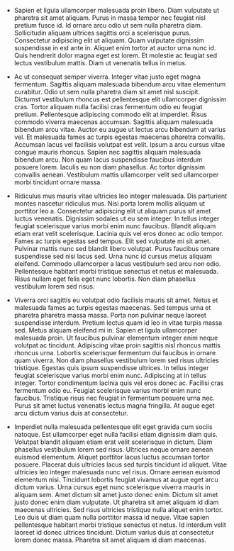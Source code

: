 * Sapien et ligula ullamcorper malesuada proin libero. Diam vulputate ut pharetra sit amet aliquam. Purus in massa tempor nec feugiat nisl pretium fusce id. Id ornare arcu odio ut sem nulla pharetra diam. Sollicitudin aliquam ultrices sagittis orci a scelerisque purus. Consectetur adipiscing elit ut aliquam. Quam vulputate dignissim suspendisse in est ante in. Aliquet enim tortor at auctor urna nunc id. Quis hendrerit dolor magna eget est lorem. Et molestie ac feugiat sed lectus vestibulum mattis. Diam ut venenatis tellus in metus.

* Ac ut consequat semper viverra. Integer vitae justo eget magna fermentum. Sagittis aliquam malesuada bibendum arcu vitae elementum curabitur. Odio ut sem nulla pharetra diam sit amet nisl suscipit. Dictumst vestibulum rhoncus est pellentesque elit ullamcorper dignissim cras. Tortor aliquam nulla facilisi cras fermentum odio eu feugiat pretium. Pellentesque adipiscing commodo elit at imperdiet. Risus commodo viverra maecenas accumsan. Sagittis aliquam malesuada bibendum arcu vitae. Auctor eu augue ut lectus arcu bibendum at varius vel. Et malesuada fames ac turpis egestas maecenas pharetra convallis. Accumsan lacus vel facilisis volutpat est velit. Ipsum a arcu cursus vitae congue mauris rhoncus. Sapien nec sagittis aliquam malesuada bibendum arcu. Non quam lacus suspendisse faucibus interdum posuere lorem. Iaculis eu non diam phasellus. Ac tortor dignissim convallis aenean. Vestibulum mattis ullamcorper velit sed ullamcorper morbi tincidunt ornare massa.

* Ridiculus mus mauris vitae ultricies leo integer malesuada. Dis parturient montes nascetur ridiculus mus. Nisi porta lorem mollis aliquam ut porttitor leo a. Consectetur adipiscing elit ut aliquam purus sit amet luctus venenatis. Dignissim sodales ut eu sem integer. In tellus integer feugiat scelerisque varius morbi enim nunc faucibus. Blandit aliquam etiam erat velit scelerisque. Lacinia quis vel eros donec ac odio tempor. Fames ac turpis egestas sed tempus. Elit sed vulputate mi sit amet. Pulvinar mattis nunc sed blandit libero volutpat. Purus faucibus ornare suspendisse sed nisi lacus sed. Urna nunc id cursus metus aliquam eleifend. Commodo ullamcorper a lacus vestibulum sed arcu non odio. Pellentesque habitant morbi tristique senectus et netus et malesuada. Risus nullam eget felis eget nunc lobortis. Non diam phasellus vestibulum lorem sed risus.

* Viverra orci sagittis eu volutpat odio facilisis mauris sit amet. Netus et malesuada fames ac turpis egestas maecenas. Sed tempus urna et pharetra pharetra massa massa. Porta non pulvinar neque laoreet suspendisse interdum. Pretium lectus quam id leo in vitae turpis massa sed. Metus aliquam eleifend mi in. Sapien et ligula ullamcorper malesuada proin. Ut faucibus pulvinar elementum integer enim neque volutpat ac tincidunt. Adipiscing vitae proin sagittis nisl rhoncus mattis rhoncus urna. Lobortis scelerisque fermentum dui faucibus in ornare quam viverra. Non diam phasellus vestibulum lorem sed risus ultricies tristique. Egestas quis ipsum suspendisse ultrices. In tellus integer feugiat scelerisque varius morbi enim nunc. Adipiscing at in tellus integer. Tortor condimentum lacinia quis vel eros donec ac. Facilisi cras fermentum odio eu. Feugiat scelerisque varius morbi enim nunc faucibus. Tristique risus nec feugiat in fermentum posuere urna nec. Purus sit amet luctus venenatis lectus magna fringilla. At augue eget arcu dictum varius duis at consectetur.

* Imperdiet nulla malesuada pellentesque elit eget gravida cum sociis natoque. Est ullamcorper eget nulla facilisi etiam dignissim diam quis. Volutpat blandit aliquam etiam erat velit scelerisque in dictum. Diam phasellus vestibulum lorem sed risus. Ultrices neque ornare aenean euismod elementum. Aliquet porttitor lacus luctus accumsan tortor posuere. Placerat duis ultricies lacus sed turpis tincidunt id aliquet. Vitae ultricies leo integer malesuada nunc vel risus. Ornare aenean euismod elementum nisi. Tincidunt lobortis feugiat vivamus at augue eget arcu dictum varius. Urna cursus eget nunc scelerisque viverra mauris in aliquam sem. Amet dictum sit amet justo donec enim. Dictum sit amet justo donec enim diam vulputate. Ut pharetra sit amet aliquam id diam maecenas ultricies. Sed risus ultricies tristique nulla aliquet enim tortor. Leo duis ut diam quam nulla porttitor massa id neque. Vitae sapien pellentesque habitant morbi tristique senectus et netus. Id interdum velit laoreet id donec ultrices tincidunt. Dictum varius duis at consectetur lorem donec massa. Pharetra sit amet aliquam id diam maecenas.



